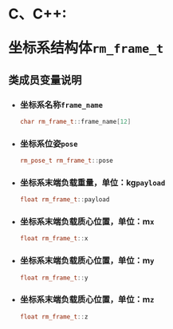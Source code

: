 # <p class="hidden">C、C++: </p>坐标系结构体`rm_frame_t`

## 类成员变量说明

- ### 坐标系名称`frame_name`

    ```C++
    char rm_frame_t::frame_name[12]
    ```

- ### 坐标系位姿`pose`

    ```C++
    rm_pose_t rm_frame_t::pose
    ```

- ### 坐标系末端负载重量，单位：kg`payload`

    ```C++
    float rm_frame_t::payload
    ```

- ### 坐标系末端负载质心位置，单位：m`x`

    ```C++
    float rm_frame_t::x
    ```

- ### 坐标系末端负载质心位置，单位：m`y`

    ```C++
    float rm_frame_t::y
    ```

- ### 坐标系末端负载质心位置，单位：m`z`

    ```C++
    float rm_frame_t::z
    ```
